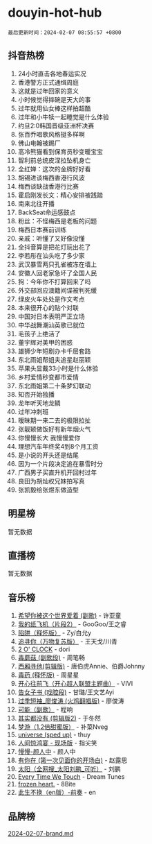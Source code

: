 # douyin-hot-hub

`最后更新时间：2024-02-07 08:55:57 +0800`

## 抖音热榜

1. 24小时直击各地春运实况
1. 香港警方正式通缉周庭
1. 这就是过年回家的意义
1. 小时候觉得摔碗是天大的事
1. 过年就用仙女棒这样拍超酷
1. 过年和小牛犊一起睡觉是什么体验
1. 约旦2:0韩国晋级亚洲杯决赛
1. 张百乔唱歌风格挺多样啊
1. 佛山电翰被踢厂
1. 高冷熊猫看到保育员秒变暖宝宝
1. 智利前总统皮涅拉坠机身亡
1. 全红婵：这次的金牌好好看
1. 胡锡进谈梅西香港行风波
1. 梅西谈缺战香港行比赛
1. 霍启刚发长文：精心安排被践踏
1. 南来北往开播
1. BackSeat命运感鼓点
1. 粉丝：不怪梅西是老板的问题
1. 梅西日本赛前训练
1. 亲戚：听懂了又好像没懂
1. 全抖音算是把花灯玩出花了
1. 李若彤在汕头吃了多少家
1. 武汉暴雪两只孔雀被冻在墙上
1. 安徽人回老家急坏了全国人民
1. 狗：今年你不打算回来了吗
1. 外交部回应澳籍间谍被判死缓
1. 绿皮火车处处是作文考点
1. 本来很开心的贴个对联
1. 中国对日本表明严正立场
1. 中华战舞潮汕英歌已就位
1. 毛孩子上绝活了
1. 董宇辉对美甲的困惑
1. 雄狮少年短剧办卡千层套路
1. 东北雨姐帮姐夫追星赵丽颖
1. 苹果头显戴33小时是什么体验
1. 乡村爱情秒变都市爱情
1. 东北雨姐第二十条梦幻联动
1. 知否开始独播
1. 龙年听天地龙鳞
1. 过年冲刺班
1. 暧昧期一来二去的极限拉扯
1. 张靓颖做饭好有新年烟火气
1. 你慢慢长大 我慢慢爱你
1. 理想汽车年终奖4到8个月工资
1. 是小说的开头还是结尾
1. 因为一个片段决定追在暴雪时分
1. 广西男子买直升机开回村过年
1. 良田为胡灿权兄妹拍写真
1. 张凯毅给张煜东做造型

## 明星榜

暂无数据

## 直播榜

暂无数据

## 音乐榜

1. [希望你被这个世界爱着 (副歌)](https://sf5-hl-cdn-tos.douyinstatic.com/obj/tos-cn-ve-2774/oUHCmWQfZlE3QQBKBeD8rCFLpJzPgCpImhsxMt) - 许亚童
1. [我的纸飞机（片段2）](https://sf5-hl-cdn-tos.douyinstatic.com/obj/tos-cn-ve-2774/oM2ZrKcg2CD5AeRB2gkeXOFB1IxAGJdZPazYHf) - GooGoo/王之睿
1. [陷阱（释怀版）](https://sf3-cdn-tos.douyinstatic.com/obj/tos-cn-ve-2774/oE8C21LeZrzKLDFfQYgMzx4GAIHageG5IzayY7) - Zy/白允y
1. [追寻你（万物复苏版）](https://sf5-hl-cdn-tos.douyinstatic.com/obj/tos-cn-ve-2774/oYeAZJsbjIDit9APmBg8u6uDUQnHmoCf3gbo74) - 王天戈/川青
1. [2 O' CLOCK](https://sf6-cdn-tos.douyinstatic.com/obj/tos-cn-ve-2774/oIUBICeqlYQHTigCBOnCMlwBZJkgiBjt1oDfbg) - dori
1. [毒蘑菇 (副歌段)](https://sf5-hl-cdn-tos.douyinstatic.com/obj/tos-cn-ve-2774/ocDEUsfdLjxnlFXtfogBCiQCEqYB7QZgZ8VViM) - 周笔畅
1. [西厢寻他(剪辑版)](https://sf5-hl-cdn-tos.douyinstatic.com/obj/tos-cn-ve-2774/oUsAVfAQKlRNxEv5qxvIB8o5qmIWUcXbzJKJhw) - 唐伯虎Annie、伯爵Johnny
1. [毒药 (释怀版)](https://sf6-cdn-tos.douyinstatic.com/obj/tos-cn-ve-2774/oYILMEAzspdZBIzy4frJNB8ZHPHWAhiwowd4Ad) - 周星星
1. [开心往前飞（开心超人联盟主题曲）](https://sf5-hl-cdn-tos.douyinstatic.com/obj/tos-cn-ve-2774/9d8fb7c82cf1421fb93a9fe925275e0a) - VIVI
1. [告女子书 (戏腔段)](https://sf5-hl-cdn-tos.douyinstatic.com/obj/tos-cn-ve-2774/osCCzFxWgstBDi92ZfBB4ht7gQENBmQMAl0eI6) - 甘璐/王文艺Ayi
1. [过季短袖_廖俊涛 (火鸡翻唱版)](https://sf6-cdn-tos.douyinstatic.com/obj/tos-cn-ve-2774/ogQVJl0tRBKxQgZji7YClFEBrVDeHpPTWfCZbQ) - 廖俊涛
1. [可能（副歌）](https://sf3-cdn-tos.douyinstatic.com/obj/tos-cn-ve-2774/cde1731888894259b333569393c2fb51) - 程响
1. [其实都没有 (剪辑版2)](https://sf6-cdn-tos.douyinstatic.com/obj/tos-cn-ve-2774/oEBNQenHZtBhxYjGgUDQk0BCHTigQafgFlbQ7k) - 于冬然
1. [梦游（1.2倍甜蜜版）](https://sf3-cdn-tos.douyinstatic.com/obj/tos-cn-ve-2774/o4gyAUm8hwufoEABmwVIiQtHsFuGzAEEWtNMzo) - 补菜Nveg
1. [universe (sped up)](https://sf5-hl-cdn-tos.douyinstatic.com/obj/tos-cn-ve-2774/oIQnurQLDCsdYeegkM4CKuVb23MZBXtX6QB8bv) - thuy
1. [人间惊鸿宴 - 现场版](https://sf6-cdn-tos.douyinstatic.com/obj/tos-cn-ve-2774/osF4mrPePAf2Yv8Wfr5fATCHZwL5h1QiGQAKwz) - 指尖笑
1. [慢慢-颜人中](https://sf5-hl-cdn-tos.douyinstatic.com/obj/tos-cn-ve-2774/ocjHNfBXdBxQNC8ZGAeoLMFTUgtBg8bkExunDC) - 颜人中
1. [有你在 (第一次见面你的开场白)](https://sf5-hl-cdn-tos.douyinstatic.com/obj/tos-cn-ve-2774/oAthrQ3ClJBfI57uBoFEgNDYtNCZ0TSYQQfxQ0) - 赵露思
1. [太阳（全网搜_太阳刘鹏_可听）](https://sf3-cdn-tos.douyinstatic.com/obj/tos-cn-ve-2774/ogWbyIQnlBFImVbeDocRdCIYtBHlbJXgfZMvgz) - 刘鹏
1. [Every Time We Touch](https://sf6-cdn-tos.douyinstatic.com/obj/tos-cn-ve-2774/ogN6lUKQeBBfEVhIOMikG1CcJjugxk1tztZyhP) - Dream Tunes
1. [frozen heart.](https://sf5-hl-cdn-tos.douyinstatic.com/obj/tos-cn-ve-2774/oIIWJfyjIACZA9zQMtnJ6hQQhFC4vhCupoRBsO) - 8Bite
1. [此生不换（en版）-前奏](https://sf6-cdn-tos.douyinstatic.com/obj/tos-cn-ve-2774/oMDvUGwhKrKYDEqXiMYEwxZqBWIJFA92CiLAO) - en

## 品牌榜

[2024-02-07-brand.md](2024-02-07-brand.md)
